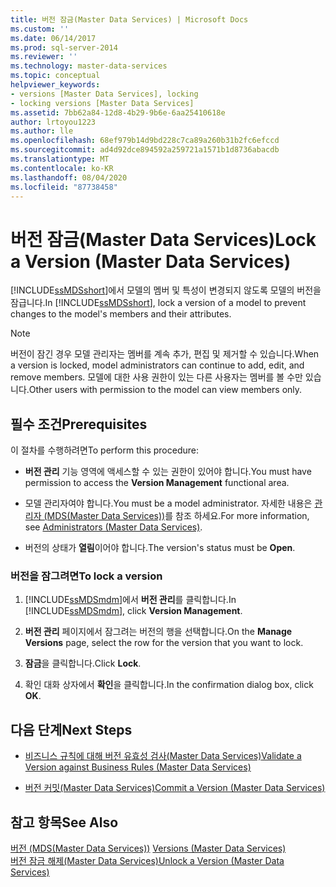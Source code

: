 ```yaml
---
title: 버전 잠금(Master Data Services) | Microsoft Docs
ms.custom: ''
ms.date: 06/14/2017
ms.prod: sql-server-2014
ms.reviewer: ''
ms.technology: master-data-services
ms.topic: conceptual
helpviewer_keywords:
- versions [Master Data Services], locking
- locking versions [Master Data Services]
ms.assetid: 7bb62a84-12d8-4b29-9b6e-6aa25410618e
author: lrtoyou1223
ms.author: lle
ms.openlocfilehash: 68ef979b14d9bd228c7ca89a260b31b2fc6efccd
ms.sourcegitcommit: ad4d92dce894592a259721a1571b1d8736abacdb
ms.translationtype: MT
ms.contentlocale: ko-KR
ms.lasthandoff: 08/04/2020
ms.locfileid: "87738458"
---
```

# <a name="lock-a-version-master-data-services"></a><span data-ttu-id="37b38-102">버전 잠금(Master Data Services)</span><span class="sxs-lookup"><span data-stu-id="37b38-102">Lock a Version (Master Data Services)</span></span>
  <span data-ttu-id="37b38-103">[!INCLUDE[ssMDSshort](../includes/ssmdsshort-md.md)]에서 모델의 멤버 및 특성이 변경되지 않도록 모델의 버전을 잠급니다.</span><span class="sxs-lookup"><span data-stu-id="37b38-103">In [!INCLUDE[ssMDSshort](../includes/ssmdsshort-md.md)], lock a version of a model to prevent changes to the model's members and their attributes.</span></span>  
  
> [!NOTE]  
>  <span data-ttu-id="37b38-104">버전이 잠긴 경우 모델 관리자는 멤버를 계속 추가, 편집 및 제거할 수 있습니다.</span><span class="sxs-lookup"><span data-stu-id="37b38-104">When a version is locked, model administrators can continue to add, edit, and remove members.</span></span> <span data-ttu-id="37b38-105">모델에 대한 사용 권한이 있는 다른 사용자는 멤버를 볼 수만 있습니다.</span><span class="sxs-lookup"><span data-stu-id="37b38-105">Other users with permission to the model can view members only.</span></span>  
  
## <a name="prerequisites"></a><span data-ttu-id="37b38-106">필수 조건</span><span class="sxs-lookup"><span data-stu-id="37b38-106">Prerequisites</span></span>  
 <span data-ttu-id="37b38-107">이 절차를 수행하려면</span><span class="sxs-lookup"><span data-stu-id="37b38-107">To perform this procedure:</span></span>  
  
-   <span data-ttu-id="37b38-108">**버전 관리** 기능 영역에 액세스할 수 있는 권한이 있어야 합니다.</span><span class="sxs-lookup"><span data-stu-id="37b38-108">You must have permission to access the **Version Management** functional area.</span></span>  
  
-   <span data-ttu-id="37b38-109">모델 관리자여야 합니다.</span><span class="sxs-lookup"><span data-stu-id="37b38-109">You must be a model administrator.</span></span> <span data-ttu-id="37b38-110">자세한 내용은 [관리자 &#40;MDS(Master Data Services)&#41;](administrators-master-data-services.md)를 참조 하세요.</span><span class="sxs-lookup"><span data-stu-id="37b38-110">For more information, see [Administrators &#40;Master Data Services&#41;](administrators-master-data-services.md).</span></span>  
  
-   <span data-ttu-id="37b38-111">버전의 상태가 **열림**이어야 합니다.</span><span class="sxs-lookup"><span data-stu-id="37b38-111">The version's status must be **Open**.</span></span>  
  
### <a name="to-lock-a-version"></a><span data-ttu-id="37b38-112">버전을 잠그려면</span><span class="sxs-lookup"><span data-stu-id="37b38-112">To lock a version</span></span>  
  
1.  <span data-ttu-id="37b38-113">[!INCLUDE[ssMDSmdm](../includes/ssmdsmdm-md.md)]에서 **버전 관리**를 클릭합니다.</span><span class="sxs-lookup"><span data-stu-id="37b38-113">In [!INCLUDE[ssMDSmdm](../includes/ssmdsmdm-md.md)], click **Version Management**.</span></span>  
  
2.  <span data-ttu-id="37b38-114">**버전 관리** 페이지에서 잠그려는 버전의 행을 선택합니다.</span><span class="sxs-lookup"><span data-stu-id="37b38-114">On the **Manage Versions** page, select the row for the version that you want to lock.</span></span>  
  
3.  <span data-ttu-id="37b38-115">**잠금**을 클릭합니다.</span><span class="sxs-lookup"><span data-stu-id="37b38-115">Click **Lock**.</span></span>  
  
4.  <span data-ttu-id="37b38-116">확인 대화 상자에서 **확인**을 클릭합니다.</span><span class="sxs-lookup"><span data-stu-id="37b38-116">In the confirmation dialog box, click **OK**.</span></span>  
  
## <a name="next-steps"></a><span data-ttu-id="37b38-117">다음 단계</span><span class="sxs-lookup"><span data-stu-id="37b38-117">Next Steps</span></span>  
  
-   [<span data-ttu-id="37b38-118">비즈니스 규칙에 대해 버전 유효성 검사&#40;Master Data Services&#41;</span><span class="sxs-lookup"><span data-stu-id="37b38-118">Validate a Version against Business Rules &#40;Master Data Services&#41;</span></span>](../../2014/master-data-services/validate-a-version-against-business-rules-master-data-services.md)  
  
-   [<span data-ttu-id="37b38-119">버전 커밋&#40;Master Data Services&#41;</span><span class="sxs-lookup"><span data-stu-id="37b38-119">Commit a Version &#40;Master Data Services&#41;</span></span>](../../2014/master-data-services/commit-a-version-master-data-services.md)  
  
## <a name="see-also"></a><span data-ttu-id="37b38-120">참고 항목</span><span class="sxs-lookup"><span data-stu-id="37b38-120">See Also</span></span>  
 <span data-ttu-id="37b38-121">[버전 &#40;MDS(Master Data Services)&#41;](../../2014/master-data-services/versions-master-data-services.md) </span><span class="sxs-lookup"><span data-stu-id="37b38-121">[Versions &#40;Master Data Services&#41;](../../2014/master-data-services/versions-master-data-services.md) </span></span>  
 [<span data-ttu-id="37b38-122">버전 잠금 해제&#40;Master Data Services&#41;</span><span class="sxs-lookup"><span data-stu-id="37b38-122">Unlock a Version &#40;Master Data Services&#41;</span></span>](../../2014/master-data-services/unlock-a-version-master-data-services.md)  
  
  
